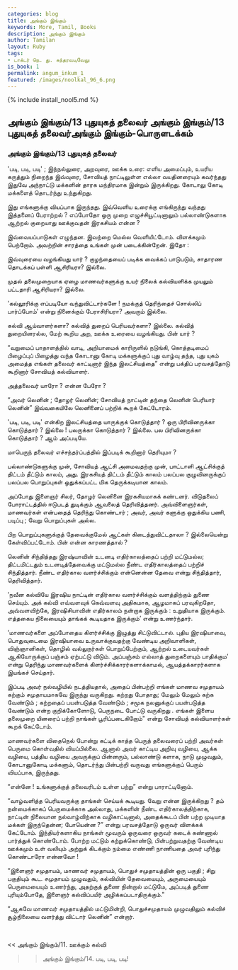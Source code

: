 ```yaml
---
categories: blog
title: அங்கும் இங்கும்
keywords: More, Tamil, Books
description: அங்கும் இங்கும்
author: Tamilan
layout: Ruby
tags:
- டாக்டர் நெ. து. சுந்தரவடிவேலு
is_book: 1
permalink: angum_inkum_1
featured: /images/noolkal_96_6.png
---
```

{% include install_nool5.md %}

## அங்கும் இங்கும்/13 புதுயுகத் தலைவர் அங்கும் இங்கும்/13 புதுயுகத் தலைவர்அங்கும் இங்கும்-பொருளடக்கம்

### அங்கும் இங்கும்/13 புதுயுகத் தலைவர்

'படி, படி, படி' ; இந்நல்லுரை, அறவுரை, ஊக்க உரை: எளிய அமைப்பும், உயரிய கருத்தும் நிறைந்த இவ்வுரை, சோவியத் நாட்டிலுள்ள எல்லா வயதினரையும் கவர்ந்தது இதுவே அந்நாட்டு மக்களின் தாரக மந்திரமாக இன்றும் இருக்கிறது. கோடாலு கோடி மக்களைத் தொடர்ந்து உந்துகிறது.

இது எங்களுக்கு வியப்பாக இருந்தது. இவ்வெளிய உரைக்கு எங்கிருந்து வந்தது இத்தனைப் பேராற்றல் ? எப்போதோ ஒரு முறை எழுச்சியூட்டினாலும் பல்லாண்டுகளாக ஆற்றல் குறையாது ஊக்குவதன் இரகசியம் என்ன ?

இவ்வையப்பாடுகள் எழுந்தன. இவற்றை மெல்ல வெளியிட்டோம். விளக்கமும் பெற்றோம். அவற்றின் சாரத்தை உங்கள் முன் படைக்கின்றேன். இதோ :

இவ்வுரையை வழங்கியது யார் ? குழந்தையைப் படிக்க வைக்கப் பாடுபடும், சாதாரண தொடக்கப் பள்ளி ஆசிரியரா? இல்லை.

முதல் தலைமுறையாக ஏழை மாணவர்களுக்கு உயர் நிலைக் கல்வியளிக்க முயலும் பட்டதாரி ஆசிரியரா? இல்லை. ﻿

‘கல்லூரிக்கு எப்படியோ வந்துவிட்டார்களே ! நமக்குத் தெரிந்தைச் சொல்லிப் பார்ப்போம்’ என்று நினைக்கும் பேராசிரியரா? அவரும் இல்லை.

கல்வி ஆய்வாளர்களா? கல்வித் துறைப் பெரியவர்களா? இல்லை. கல்வித் துறையினரல்ல, மேற் கூறிய அற, ஊக்க உரையை வழங்கியது. பின் யார் ?

“வறுமைப் பாதாளத்தில் வாடி, அறியாமைக் காரிருளில் நடுங்கி, கொத்தடிமைப் பிழைப்புப் பிழைத்து வந்த கோடானு கோடி மக்களுக்குப் புது வாழ்வு தந்த, புது யுகம் அமைத்த எங்கள் தலைவர் காட்டினார் இந்த இலட்சியத்தை” என்று பக்திப் பரவசத்தோடு கூறினார் சோவியத் கல்வியாளர்.

அத்தலைவர் யாரோ ? என்ன பேரோ ?

“அவர் லெனின் ; தோழர் லெனின்; சோவியத் நாட்டின் தந்தை லெனின் பெரியார் லெனின்” இவ்வகையிலே லெனினைப் பற்றிக் கூறக் கேட்டோரம்.

'படி, படி, படி' என்கிற இலட்சியத்தை யாருக்குக் கொடுத்தார் ? ஒரு பிரிவினருக்கா கொடுத்தார் ? இல்லை ! பலருக்கா கொடுத்தார் ? இல்லை. பல பிரிவினருக்கா கொடுத்தார் ? ஆம் அப்படியே.

மாபெருந் தலைவர் எச்சந்தர்ப்பத்தில் இப்படிக் கூறினார் தெரியுமா ?

பல்லாண்டுகளுக்கு முன், சோவியத் ஆட்சி அமைவதற்கு முன், பாட்டாளி ஆட்சிக்குத் திட்டம் தீட்டும் காலம், அது. இரகசியத் திட்டம் தீட்டும் காலம் பலப்பல குழுவினருக்குப் பலப்பல பொறுப்புகள் ஒதுக்கப்பட்ட மிக தெருக்கடியான காலம்.

அப்போது இளைஞர் சிலர், தோழர் லெனினை இரகசியமாகக் கண்டனர். விடுதலைப் போராட்டத்தில் ஈடுபடத் துடிக்கும் ஆவலைத் தெரிவித்தனர். அவ்விளைஞர்கள், மாணவர்கள் என்பதைத் தெரிந்து கொண்டார் ; அவர், அவர் களுக்கு ஒதுக்கிய பணி, படிப்பு ; வேறு பொறுப்புகள் அல்ல.

பிற பொறுப்புகளுக்குத் தேவைக்குமேல் ஆட்கள் கிடைத்துவிட்டதாலா ? இல்லையென்று கேள்விப்பட்டோம். பின் என்ன காரணத்தால் ?

லெனின் சிந்தித்தது இரஷ்யாவின் உடனடி எதிர்காலத்தைப் பற்றி மட்டுமல்ல; திட்டமிட்டதும் உடனடித்தேவைக்கு மட்டுமல்ல நீண்ட எதிர்காலத்தைப் பற்றிச் சிந்தித்தார். நீண்ட எதிர்கால வளர்ச்சிக்கும் என்னென்ன தேவை என்று சிந்தித்தார், தெரிவித்தார்.

‘நவீன கல்வியே இரஷிய நாட்டின் எதிர்கால வளர்ச்சிக்கும் வளத்திற்கும் துணை செய்யும். அக் கல்வி எவ்வளவுக் கெவ்வளவு அதிகமாக, ஆழமாகப் பரவுகிறதோ, அவ்வளவிற்கே, இரஷிசியாவின் எதிர்காலம் நன்றாக இருக்கும் : உறுதியாக இருக்கும். எத்தகைய நிலையையும் தாங்கக் கூடியதாக இருக்கும்’ என்று உணர்ந்தார்.

‘மாணவர்களை அப்போதைய கிளர்ச்சிக்கு இழுத்து சிட்டுவிட்டால். புதிய இரஷியாவை, பொதுவுடைமை இரஷியாவை உருவாக்குவதற்கு வேண்டிய அறிவாளிகள், விஞ்ஞானிகள், தொழில் வல்லுநர்கள் பொறுப்பேற்கும், ஆற்றல் உடையவர்கள் ஆகியோருக்குப் பஞ்சம் ஏற்பட்டு விடும். அப்பஞ்சம் எல்லாத் துறைகளையும் பாதிக்கும’ என்று தெரிந்து மாணவர்களைக் கிளர்ச்சிக்காரர்களாக்காமல், ஆயத்தக்காரர்களாக இயங்கச் செய்தார்.

இப்படி அவர் நல்வழியில் நடத்தியதால், அதைப் பின்பற்றி எங்கள் மாணவ சமுதாயம் கற்கும் சமுதாயமாகவே இருந்து வருகிறது. கற்றது போதாது; மேலும் மேலும் கற்க வேண்டும் ; கற்றதைப் பயன்படுத்த வேண்டும் ; சமூக நலனுக்குப் பயன்படுத்த வேண்டும் என்ற குறிக்கோளோடு, பெருநடை போட்டு வருகிறது . எங்கள் இளைய தலைமுறை யினரைப் பற்றி நாங்கள் பூரிப்படைகிறோம்" என்று சோவியத் கல்வியாளர்கள் கூறக் கேட்டோம்.

மாணவர்களை விதைநெல் போன்று கட்டிக் காத்த பெருத் தலைவரைப் பற்றி அவர்கள் பெருமை கொள்வதில் வியப்பில்லை. ஆனால் அவர் காட்டிய அறிவு வழியை, ஆக்க வழியை, பத்திய வழியை அவருக்குப் பின்னரும், பல்லாண்டு களாக, நாடு முழுவதும், கோடானுகோடி மக்களும், தொடர்ந்து பின்பற்றி வருவது எங்களுக்குப் பெரும் வியப்பாக, இருந்தது.

“என்னே ! உங்களுக்குத் தலைவரிடம் உள்ள பற்று” என்று பாராட்டினோம்.

“வாழ்வளித்த பெரியவருக்கு தாங்கள் செய்யக் கூடியது. வேறு என்ன இருக்கிறது ? தம் நன்மைக்காகப் பெருமைக்காக அல்லாது, மக்களின் நீண்ட எதிர்காலத்திற்காக, நாட்டின் நிலையான நல்வாழ்விற்காக வழிகாட்டினால், அதைக்கூடப் பின் பற்ற முடியாத மக்கள் இருந்தென்ன; போயென்ன ?” என்று பரவசத்தோடு ஒருவர் விளக்கக் கேட்டோம். இந்தியர்களாகிய நாங்கள் மூவரும் ஒருவரை ஒருவர் கடைக் கண்ணால் பார்த்துக் கொண்டோம். போற்ற மட்டும் கற்றுக்கொண்டு, பின்பற்றுவதற்கு வேண்டிய ஊக்கமும் உள் வலியும் அற்றுக் கிடக்கும் நம்மை எண்ணி நாணியதை அவர் புரிந்து கொண்டாரோ என்னவோ !

“இளைஞர் சமுதாயம், மாணவர் சமுதாயம், பொதுச் சமுதாயத்தின் ஒரு பகுதி ; சிறு பகுதியும் கூட. சமுதாயம் முழுவதும், கல்வியின் தேவையையும், அருமையையும் பெருமையையும் உணர்ந்து, அதற்குத் துணை நின்றால் மட்டுமே, அப்படித் துணை புரியும்போதே, இளைஞர் கல்விப்பயிர் அழிக்கப்படாதிருக்கும்."

“ஆகவே மாணவர் சமுதாயத்தில் மட்டுமின்றி, பொதுச்சமுதாயம் முழுவதிலும் கல்விச் சூழ்நிலையை வளர்த்து விட்டார் லெனின்” என்றார்.

﻿

<< அங்கும் இங்கும்/﻿11. ஊக்கும் கல்வி  
  
>> அங்கும் இங்கும்/14. படி, படி, படி!  

